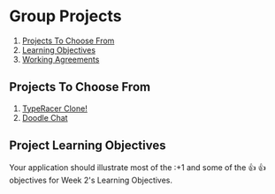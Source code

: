 # Group Projects
1. [Projects To Choose From](#projects-to-choose-from)
1. [Learning Objectives](#learning-objectives)
1. [Working Agreements](../working-agreements.md)


## Projects To Choose From

1. [TypeRacer Clone!](group-projects/typeracer.md)
1. [Doodle Chat](group-projects/doodle-chat.md)


## Project Learning Objectives

Your application should illustrate most of the :+1 and some of the :+1: :+1:
objectives for Week 2's Learning Objectives.


